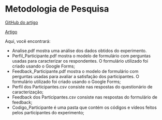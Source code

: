 # Metodologia de Pesquisa

[GitHub do artigo](https://github.com/EmpiricalStudies/strategy-dp-dao)

[Artigo](https://dl.acm.org/doi/10.1145/3474624.3474636)

Aqui, você encontrará:

- Analise.pdf mostra uma análise dos dados obtidos do experimento. 
- Perfil_Participante.pdf mostra o modelo de formulário com perguntas usadas para caracterizar os respondentes. O formulário utilizado foi criado usando o Google Forms;
- Feedback_Participante.pdf mostra o modelo de formulário com perguntas usadas para avaliar a satisfação dos participantes. O formulário utilizado foi criado usando o Google Forms;
- Perfil dos Participantes.csv consiste nas respostas do questionário de caracterização;
- Feedback dos Participantes.csv consiste nas respostas do formulário de feedback;
- Codigo_Participante é uma pasta que contém os códigos e vídeos feitos pelos participantes do experimento;
